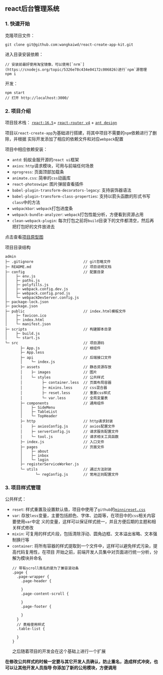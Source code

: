 ## react后台管理系统
### 1. 快速开始
克隆项目文件：
```
git clone git@github.com:wangkaiwd/react-create-app-kit.git
```

进入目录安装依赖：
```
// 安装前最好使用淘宝镜像，可以使用[`nrm`](https://cnodejs.org/topic/5326e78c434e04172c006826)进行`npm`源管理
npm i
```
开发：
```
npm start
// 打开 http://localhost:3000/
```
### 2. 项目介绍
项目技术栈： [`react:16.5`](https://react.docschina.org/)+ 
[`react-router v4`](https://reacttraining.com/react-router/web/guides/philosophy) + 
[`ant design`](https://ant.design/index-cn)

项目以`react-create-app`为基础进行搭建，将其中项目不需要的`npm`依赖进行了删除，并根据
实际开发添加了相应的依赖文件和对应`webpack`配置

项目中相应依赖安装：
* `antd`: 蚂蚁金服开源的`react ui`框架
* `axios`: `http`请求模块，可用与前端任何场景
* `nprogress`: 页面顶部加载条
* `animate.css`: 简单的`css`动画库
* `react-photoswipe`: 图片弹层查看插件
* `babel-plugin-transform-decorators-legacy`: 支持装饰器语法
* `babel-plugin-transform-class-properties`: 支持以箭头函数的形式书写`class`中的方法
* `webpackbar`: `webpack`打包进度条
* `webpack-bundle-analyzer`: `webpack`打包性能分析，方便看到资源占用
* `clean-webpack-plugin`: 每次打包之前将`build`目录下的文件都清空，然后再把打包好的文件放进去

点击查看[项目原型图](https://vze48j.axshare.com)

项目目录结构
```
admin
├─ .gitignore                       // git忽略文件
├─ README.md                        // 项目说明文档
├─ config                           // 配置目录
│    ├─ env.js
│    ├─ paths.js
│    ├─ polyfills.js
│    ├─ webpack.config.dev.js
│    ├─ webpack.config.prod.js
│    └─ webpackDevServer.config.js
├─ package-lock.json
├─ package.json
├─ public                           // index.html模板文件
│    ├─ favicon.ico
│    ├─ index.html
│    └─ manifest.json
├─ scripts                          // 构建脚本目录
│    ├─ build.js
│    └─ start.js
└─ src                              // 项目源码
       ├─ App.js                    // 根组件
       ├─ App.less
       ├─ api                       // 后端接口文件
       │    └─ index.js
       ├─ assets                    // 静态资源存放
       │    ├─ images               // 图片
       │    └─ styles               // 公共样式
       │         ├─ container.less  // 页面布局容器
       │         ├─ mixins.less     // css混合器
       │         ├─ reset.less      // 重置css样式
       │         └─ var.less        // 全局变量表
       ├─ components                // 通用组件
       │    ├─ SideMenu
       │    ├─ TableList
       │    └─ TopHeader
       ├─ http                      // http请求封装
       │    ├─ axiosConfig.js       // axios配置文件
       │    ├─ serverConfig.js      // 请求服务配置文件
       │    └─ tool.js              // 请求相关工具函数
       ├─ index.js                  // 入口文件
       ├─ pages                     // 页面文件
       │    ├─ about
       │    ├─ inbox
       │    └─ login
       ├─ registerServiceWorker.js
       └─ utils                     // 通过方法封装
              └─ regConfig.js       // 常用正则配置文件
```

### 3. 项目样式管理
公共样式：  
* `reset`: 样式重置及设置默认值，项目中使用了`github`的[`minnireset.css`](https://jgthms.com/minireset.css/)
* `var`: 存放`less`变量，主要包括颜色、字体、边距等，在项目中的`css`相关内容要使用`var`中定
义的变量，这样可以保证样式统一，并且方便后期的主题和相关样式修改
* `mixin`: 可复用的样式片段，包括清除浮动、圆角边框、文本溢出省略、文本强制换行等
* `container`: 将所有容器的样式提取到一个文件中，这样可以避免样式污染，提高代码复用性，在项目
开始之前，前端开发人员集中对页面进行统一分析，分解为模块并命名
    ```less
    // 带有scroll类名的是为了兼容滚动条
    .page {
      .page-wrapper {
        .page-header {
      
        }
        .page-content-scroll {
        
        }
        .page-footer {
      
        }
      }
      // 表格使用样式
      .table-list {
    
      }
    }
    ```
    之后随着项目的开发会在这个基础上进行一个扩展

**在修改公共样式的时候一定要与其它开发人员确认，防止重名，造成样式冲突，也可以让其他开发人员指导
你添加了新的公用模块，方便调用** 
